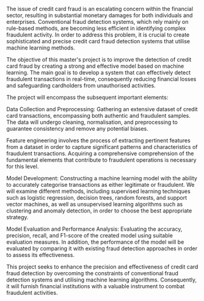 The issue of credit card fraud is an escalating concern within the financial sector, 
resulting in substantial monetary damages for both individuals and enterprises. 
Conventional fraud detection systems, which rely mainly on rule-based methods, 
are becoming less efficient in identifying complex fraudulent activity. 
In order to address this problem, it is crucial to create sophisticated and 
precise credit card fraud detection systems that utilise machine learning methods.

The objective of this master's project is to improve the detection of credit card fraud 
by creating a strong and effective model based on machine learning. 
The main goal is to develop a system that can effectively detect fraudulent transactions in real-time, 
consequently reducing financial losses and safeguarding cardholders from unauthorised activities.

The project will encompass the subsequent important elements:

Data Collection and Preprocessing: Gathering an extensive dataset of credit card transactions, 
encompassing both authentic and fraudulent samples. 
The data will undergo cleaning, normalisation, and preprocessing to guarantee consistency and remove any potential biases.

Feature engineering involves the process of extracting pertinent features from a dataset 
in order to capture significant patterns and characteristics of fraudulent transactions. 
Acquiring a comprehensive comprehension of the fundamental elements that contribute to fraudulent operations is necessary for this level.

Model Development: Constructing a machine learning model with the ability to accurately categorise 
transactions as either legitimate or fraudulent. We will examine different methods, including supervised learning techniques 
such as logistic regression, decision trees, random forests, and support vector machines, as well as 
unsupervised learning algorithms such as clustering and anomaly detection, in order to choose the best appropriate strategy.

Model Evaluation and Performance Analysis: Evaluating the accuracy, precision, recall, and 
F1-score of the created model using suitable evaluation measures. In addition, 
the performance of the model will be evaluated by comparing it with existing fraud detection approaches in order to assess its effectiveness.

This project seeks to enhance the precision and effectiveness of credit card fraud detection 
by overcoming the constraints of conventional fraud detection systems and utilising machine learning algorithms. 
Consequently, it will furnish financial institutions with a valuable instrument to combat fraudulent activities.

